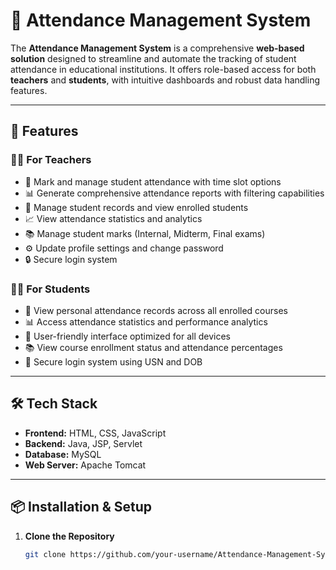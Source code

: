 # 📘 Attendance Management System

The **Attendance Management System** is a comprehensive **web-based solution** designed to streamline and automate the tracking of student attendance in educational institutions. It offers role-based access for both **teachers** and **students**, with intuitive dashboards and robust data handling features.

---

## 🚀 Features

### 👨‍🏫 For Teachers
- 📝 Mark and manage student attendance with time slot options
- 📊 Generate comprehensive attendance reports with filtering capabilities
- 👥 Manage student records and view enrolled students
- 📈 View attendance statistics and analytics
- 📚 Manage student marks (Internal, Midterm, Final exams)
- ⚙️ Update profile settings and change password
- 🔒 Secure login system

### 👨‍🎓 For Students
- 👀 View personal attendance records across all enrolled courses
- 📊 Access attendance statistics and performance analytics
- 📱 User-friendly interface optimized for all devices
- 📚 View course enrollment status and attendance percentages
- 🔐 Secure login system using USN and DOB

---

## 🛠️ Tech Stack

- **Frontend:** HTML, CSS, JavaScript
- **Backend:** Java, JSP, Servlet
- **Database:** MySQL
- **Web Server:** Apache Tomcat

---

## 📦 Installation & Setup

1. **Clone the Repository**
   ```bash
   git clone https://github.com/your-username/Attendance-Management-System.git
